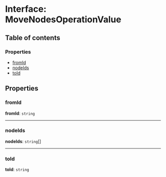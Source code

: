 # Interface: MoveNodesOperationValue

## Table of contents

### Properties

* [fromId](/auto-docs/editor/interfaces/MoveNodesOperationValue.md#fromid)
* [nodeIds](/auto-docs/editor/interfaces/MoveNodesOperationValue.md#nodeids)
* [toId](/auto-docs/editor/interfaces/MoveNodesOperationValue.md#toid)

## Properties

### fromId

**fromId**: `string`

***

### nodeIds

**nodeIds**: `string`\[]

***

### toId

**toId**: `string`
